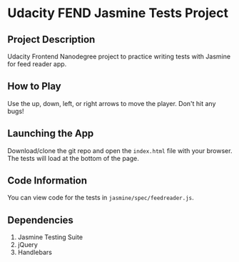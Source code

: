 # Udacity FEND Jasmine Tests Project

## Project Description
Udacity Frontend Nanodegree project to practice writing tests with Jasmine for feed reader app.

## How to Play
Use the up, down, left, or right arrows to move the player. Don't hit any bugs!

## Launching the App
Download/clone the git repo and open the `index.html` file with your browser. The tests will load at the bottom of the page.

## Code Information
You can view code for the tests in `jasmine/spec/feedreader.js`.

## Dependencies
1. Jasmine Testing Suite
2. jQuery
3. Handlebars
